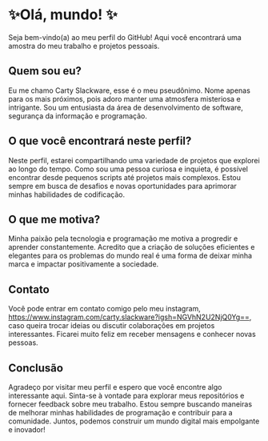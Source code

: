 # ✨Olá, mundo! ✨

Seja bem-vindo(a) ao meu perfil do GitHub! Aqui você encontrará uma amostra do meu trabalho e projetos pessoais. 

## Quem sou eu?

Eu me chamo Carty Slackware, esse é o meu pseudônimo. Nome apenas para os mais próximos, pois adoro manter uma atmosfera misteriosa e intrigante. Sou um entusiasta da área de desenvolvimento de software, segurança da informação e programação. 

## O que você encontrará neste perfil?

Neste perfil, estarei compartilhando uma variedade de projetos que explorei ao longo do tempo. Como sou uma pessoa curiosa e inquieta, é possível encontrar desde pequenos scripts até projetos mais complexos. Estou sempre em busca de desafios e novas oportunidades para aprimorar minhas habilidades de codificação.

## O que me motiva?

Minha paixão pela tecnologia e programação me motiva a progredir e aprender constantemente. Acredito que a criação de soluções eficientes e elegantes para os problemas do mundo real é uma forma de deixar minha marca e impactar positivamente a sociedade. 

## Contato

Você pode entrar em contato comigo pelo meu instagram, https://www.instagram.com/carty.slackware?igsh=NGVhN2U2NjQ0Yg==, caso queira trocar ideias ou discutir colaborações em projetos interessantes. Ficarei muito feliz em receber mensagens e conhecer novas pessoas.

## Conclusão

Agradeço por visitar meu perfil e espero que você encontre algo interessante aqui. Sinta-se à vontade para explorar meus repositórios e fornecer feedback sobre meu trabalho. Estou sempre buscando maneiras de melhorar minhas habilidades de programação e contribuir para a comunidade. Juntos, podemos construir um mundo digital mais empolgante e inovador!

